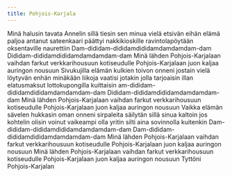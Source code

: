 ```yaml
---
title: Pohjois-Karjala
---
```


Minä halusin tavata Annelin
sillä tiesin sen minua vielä 
etsivän
eihän elämä paljoa antanut
sateenkaari päättyi 
nakkikioskille
ravintolapöytään oksentaville 
naurettiin
Dam-dididam-dididamdididamdamdamdam-dam
Dididam-dididamdididamdamdamdam-dam
Minä lähden Pohjois-Karjalaan
vaihdan farkut verkkarihousuun
kotiseudulle Pohjois-Karjalaan
juon kaljaa auringon nousuun
Sivukujilla elämän kulkien
toivon onneni jostain vielä 
löytyvän
enhän minäkään liikoja vaatisi
jotakin jolla tarjoaisin illan
elatusmaksut lottokupongilla 
kuittaisin
am-dididam-dididamdididamdamdamdam-dam
Dididam-dididamdididamdamdamdam-dam
Minä lähden Pohjois-Karjalaan
vaihdan farkut verkkarihousuun
kotiseudulle Pohjois-Karjalaan
juon kaljaa auringon nousuun
Vaikka elämän sävelen hukkasin
oman onneni sirpaleita säilytän
sillä sinua kaltoin jos kohtelin
olisin voinut vaikeampi olla
yritin silti aina sovinnolla 
kuitenkin
Dam-dididam-dididamdididamdamdamdam-dam
Dam-dididam-dididamdididamdamdamdam-dam
Minä lähden Pohjois-Karjalaan
vaihdan farkut verkkarihousuun
kotiseudulle Pohjois-Karjalaan
juon kaljaa auringon nousuun
Minä lähden Pohjois-Karjalaan
vaihdan farkut verkkarihousuun
kotiseudulle Pohjois-Karjalaan
juon kaljaa auringon nousuun
Tyttöni Pohjois-Karjalan
